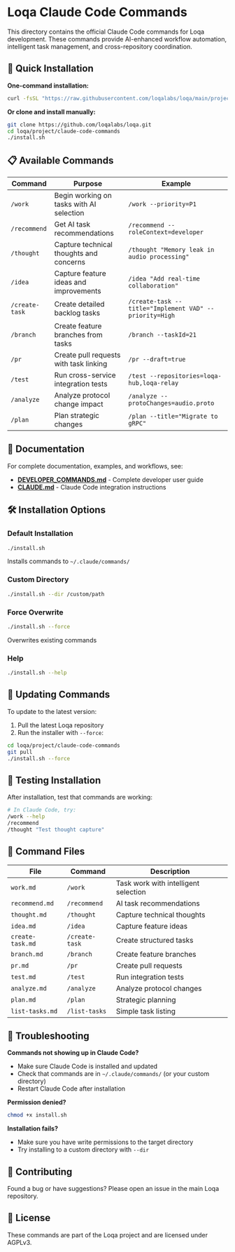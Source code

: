 # Loqa Claude Code Commands

This directory contains the official Claude Code commands for Loqa development. These commands provide AI-enhanced workflow automation, intelligent task management, and cross-repository coordination.

## 🚀 Quick Installation

**One-command installation:**
```bash
curl -fsSL "https://raw.githubusercontent.com/loqalabs/loqa/main/project/claude-code-commands/install.sh" | bash
```

**Or clone and install manually:**
```bash
git clone https://github.com/loqalabs/loqa.git
cd loqa/project/claude-code-commands
./install.sh
```

## 📋 Available Commands

| Command | Purpose | Example |
|---------|---------|---------|
| `/work` | Begin working on tasks with AI selection | `/work --priority=P1` |
| `/recommend` | Get AI task recommendations | `/recommend --roleContext=developer` |
| `/thought` | Capture technical thoughts and concerns | `/thought "Memory leak in audio processing"` |
| `/idea` | Capture feature ideas and improvements | `/idea "Add real-time collaboration"` |
| `/create-task` | Create detailed backlog tasks | `/create-task --title="Implement VAD" --priority=High` |
| `/branch` | Create feature branches from tasks | `/branch --taskId=21` |
| `/pr` | Create pull requests with task linking | `/pr --draft=true` |
| `/test` | Run cross-service integration tests | `/test --repositories=loqa-hub,loqa-relay` |
| `/analyze` | Analyze protocol change impact | `/analyze --protoChanges=audio.proto` |
| `/plan` | Plan strategic changes | `/plan --title="Migrate to gRPC"` |

## 📖 Documentation

For complete documentation, examples, and workflows, see:
- **[DEVELOPER_COMMANDS.md](../../DEVELOPER_COMMANDS.md)** - Complete developer user guide
- **[CLAUDE.md](../../CLAUDE.md)** - Claude Code integration instructions

## 🛠️ Installation Options

### Default Installation
```bash
./install.sh
```
Installs commands to `~/.claude/commands/`

### Custom Directory
```bash
./install.sh --dir /custom/path
```

### Force Overwrite
```bash
./install.sh --force
```
Overwrites existing commands

### Help
```bash
./install.sh --help
```

## 🔄 Updating Commands

To update to the latest version:
1. Pull the latest Loqa repository
2. Run the installer with `--force`:
```bash
cd loqa/project/claude-code-commands
git pull
./install.sh --force
```

## 🧪 Testing Installation

After installation, test that commands are working:
```bash
# In Claude Code, try:
/work --help
/recommend
/thought "Test thought capture"
```

## 📁 Command Files

| File | Command | Description |
|------|---------|-------------|
| `work.md` | `/work` | Task work with intelligent selection |
| `recommend.md` | `/recommend` | AI task recommendations |
| `thought.md` | `/thought` | Capture technical thoughts |
| `idea.md` | `/idea` | Capture feature ideas |
| `create-task.md` | `/create-task` | Create structured tasks |
| `branch.md` | `/branch` | Create feature branches |
| `pr.md` | `/pr` | Create pull requests |
| `test.md` | `/test` | Run integration tests |
| `analyze.md` | `/analyze` | Analyze protocol changes |
| `plan.md` | `/plan` | Strategic planning |
| `list-tasks.md` | `/list-tasks` | Simple task listing |

## 🐛 Troubleshooting

**Commands not showing up in Claude Code?**
- Make sure Claude Code is installed and updated
- Check that commands are in `~/.claude/commands/` (or your custom directory)
- Restart Claude Code after installation

**Permission denied?**
```bash
chmod +x install.sh
```

**Installation fails?**
- Make sure you have write permissions to the target directory
- Try installing to a custom directory with `--dir`

## 🤝 Contributing

Found a bug or have suggestions? Please open an issue in the main Loqa repository.

## 📄 License

These commands are part of the Loqa project and are licensed under AGPLv3.